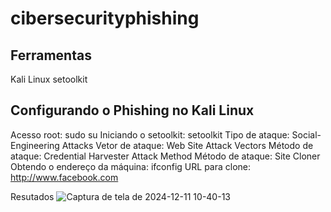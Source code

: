 # cibersecurityphishing

## Ferramentas
Kali Linux
setoolkit

## Configurando o Phishing no Kali Linux
Acesso root: sudo su
Iniciando o setoolkit: setoolkit
Tipo de ataque: Social-Engineering Attacks
Vetor de ataque: Web Site Attack Vectors
Método de ataque: Credential Harvester Attack Method 
Método de ataque: Site Cloner
Obtendo o endereço da máquina: ifconfig
URL para clone: http://www.facebook.com

Resutados
![Captura de tela de 2024-12-11 10-40-13](https://github.com/user-attachments/assets/668634f7-cb14-4563-9a25-d664c51b0a04)
